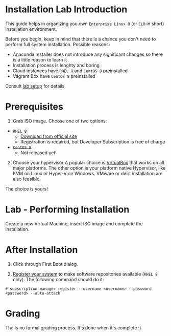 # Installation Lab Introduction

This guide helps in organizing you own `Enterprise Linux 8` (or `EL8` in short) installation environment.

Before you begin, keep in mind that there is a chance you don't need to perform full system installation. Possible reasons:

* Anaconda Installer does not introduce any significant changes so there is a little reason to learn it
* Installation process is lenghty and boring
* Cloud instances have `RHEL 8` and `CentOS 8` preinstalled
* Vagrant Box have `CentOS 8` preinstalled

Consult [lab setup](LABS.md#Setup) for details.

# Prerequisites

1. Grab ISO image. Choose one of two options:
  * `RHEL 8`
    * [Download from official site](https://developers.redhat.com/products/rhel/download/)
    * Registration is required, but Developer Subscription is free of charge
  * ~~`CentOS 8`~~
    * Not released yet!

2. Choose your hypervisor
A popular choice is [VirtualBox](https://www.virtualbox.org/) that works on all major platforms.
The other option is your platform native Hypervisor, like KVM on Linux or Hyper-V on Windows.
VMware or oVirt installation are also feasible.

The choice is yours!

# Lab - Performing Installation

Create a new Virtual Machine, insert ISO image and complete the installation.

# After Installation

1. Click through First Boot dialog.

2. [Register your system](https://access.redhat.com/solutions/253273) to make software repositories available (`RHEL 8` only).
The following command should do it:
```
# subscription-manager register --username <username> --password <password> --auto-attach
```

# Grading

The is no formal grading process. It's done when it's complete :)
